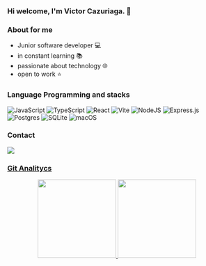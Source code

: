### Hi welcome, I'm Victor Cazuriaga.  👋


### About for me
* Junior software developer :computer:
* in constant learning :books:
* passionate about technology :globe_with_meridians:
* open to work :star:




### Language Programming and stacks
![JavaScript](https://img.shields.io/badge/javascript-%23323330.svg?style=for-the-badge&logo=javascript&logoColor=%23F7DF1E)
![TypeScript](https://img.shields.io/badge/typescript-%23007ACC.svg?style=for-the-badge&logo=typescript&logoColor=white)
![React](https://img.shields.io/badge/react-%2320232a.svg?style=for-the-badge&logo=react&logoColor=%2361DAFB)
![Vite](https://img.shields.io/badge/vite-%23646CFF.svg?style=for-the-badge&logo=vite&logoColor=white)
![NodeJS](https://img.shields.io/badge/node.js-6DA55F?style=for-the-badge&logo=node.js&logoColor=white)
![Express.js](https://img.shields.io/badge/express.js-%23404d59.svg?style=for-the-badge&logo=express&logoColor=%2361DAFB)
![Postgres](https://img.shields.io/badge/postgres-%23316192.svg?style=for-the-badge&logo=postgresql&logoColor=white)
![SQLite](https://img.shields.io/badge/sqlite-%2307405e.svg?style=for-the-badge&logo=sqlite&logoColor=white)
![macOS](https://img.shields.io/badge/mac%20os-000000?style=for-the-badge&logo=macos&logoColor=F0F0F0)


### Contact
<div>
<a href="https://www.linkedin.com/in/victorcazuriaga/">
<img src="https://img.shields.io/badge/linkedin-%230077B5.svg?style=for-the-badge&logo=linkedin&logoColor=white"/>
</div>

### Git Analitycs
<div align="center">
  <a href="https://github.com/victorcazuriaga">
  <img height="180em" src="https://github-readme-stats.vercel.app/api?username=victorcazuriaga&show_icons=true&theme=dracula&include_all_commits=true&count_private=true"/>
  <img height="180em" src="https://github-readme-stats.vercel.app/api/top-langs/?username=victorcazuriaga&layout=compact&langs_count=7&theme=dracula"/>
  
</div>
